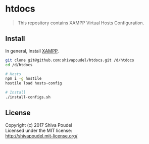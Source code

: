 htdocs
========================

> This repository contains XAMPP Virtual Hosts Configuration.

Install
-------

In general, Install [XAMPP](https://www.apachefriends.org/index.html).

```bash
git clone git@github.com:shivapoudel/htdocs.git /d/htdocs
cd /d/htdocs

# Hosts
npm i -g hostile
hostile load hosts-config

# Install
./install-configs.sh
```

License
-------

Copyright (c) 2017 Shiva Poudel  
Licensed under the MIT license:  
<http://shivapoudel.mit-license.org/>
